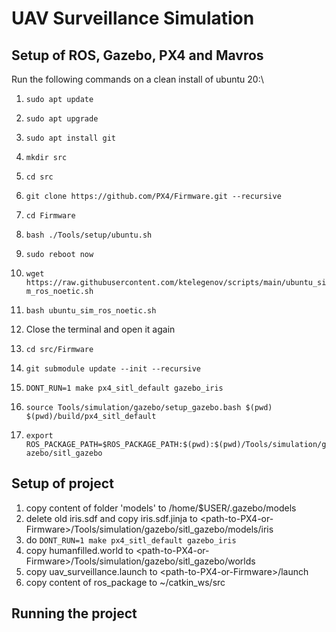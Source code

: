# UAV Surveillance Simulation 
## Setup of ROS, Gazebo, PX4 and Mavros
Run the following commands on a clean install of ubuntu 20:\
1. `sudo apt update`
2. `sudo apt upgrade`
3. `sudo apt install git`
4. `mkdir src`
5. `cd src`
6. `git clone https://github.com/PX4/Firmware.git --recursive`
7. `cd Firmware`
8. `bash ./Tools/setup/ubuntu.sh`

9. `sudo reboot now`
10. `wget https://raw.githubusercontent.com/ktelegenov/scripts/main/ubuntu_sim_ros_noetic.sh`
11. `bash ubuntu_sim_ros_noetic.sh`

12. Close the terminal and open it again
13. `cd src/Firmware`
14. `git submodule update --init --recursive`
15. `DONT_RUN=1 make px4_sitl_default gazebo_iris`

16. `source Tools/simulation/gazebo/setup_gazebo.bash $(pwd) $(pwd)/build/px4_sitl_default`
17. `export ROS_PACKAGE_PATH=$ROS_PACKAGE_PATH:$(pwd):$(pwd)/Tools/simulation/gazebo/sitl_gazebo`

## Setup of project
1. copy content of folder 'models' to /home/$USER/.gazebo/models
2. delete old iris.sdf and copy iris.sdf.jinja to \<path-to-PX4-or-Firmware\>/Tools/simulation/gazebo/sitl_gazebo/models/iris
3. do `DONT_RUN=1 make px4_sitl_default gazebo_iris`
4. copy humanfilled.world to \<path-to-PX4-or-Firmware\>/Tools/simulation/gazebo/sitl_gazebo/worlds
5. copy uav_surveillance.launch to \<path-to-PX4-or-Firmware\>/launch
6. copy content of ros_package to ~/catkin_ws/src

## Running the project

